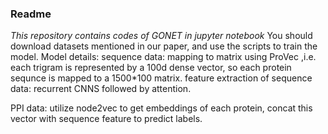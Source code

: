 ### Readme

*This repository contains codes of GONET in jupyter notebook*
You should download datasets mentioned in our paper, and use the scripts to train the model.
Model details:
sequence data: mapping to matrix using ProVec ,i.e. each trigram is represented by a 100d dense vector, so each protein sequnce is mapped to a 1500*100 matrix.
              feature extraction of sequence data: recurrent CNNS followed by attention.

PPI data: utilize node2vec to get embeddings of each protein, concat this vector with sequence feature to predict labels.

